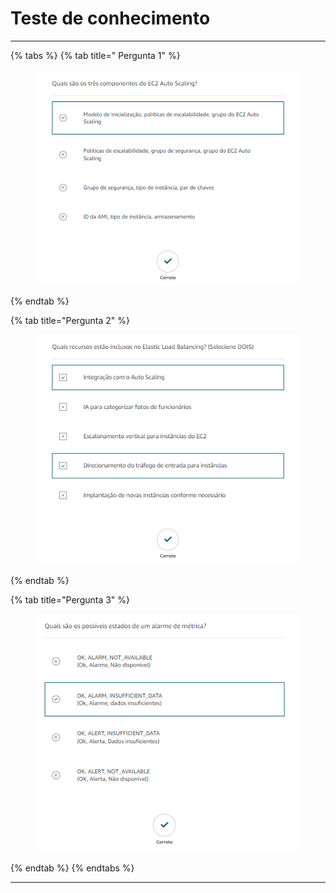 # Teste de conhecimento

***

{% tabs %}
{% tab title=" Pergunta 1" %}
<figure><img src="../../.gitbook/assets/image (9).png" alt=""><figcaption></figcaption></figure>
{% endtab %}

{% tab title="Pergunta 2" %}
<figure><img src="../../.gitbook/assets/image (10).png" alt=""><figcaption></figcaption></figure>
{% endtab %}

{% tab title="Pergunta 3" %}
<figure><img src="../../.gitbook/assets/image (72).png" alt=""><figcaption></figcaption></figure>
{% endtab %}
{% endtabs %}

***
